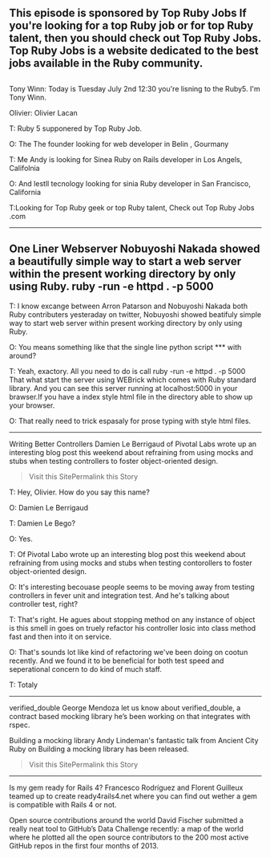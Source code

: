 This episode is sponsored by Top Ruby Jobs
If you're looking for a top Ruby job or for top Ruby talent, then you should check out Top Ruby Jobs. Top Ruby Jobs is a website dedicated to the best jobs available in the Ruby community.
----

##
Tony Winn: Today is Tuesday July 2nd 12:30 you're lisning to the Ruby5. I'm Tony Winn.

Olivier: Olivier Lacan

T: Ruby 5 supponered by Top Ruby Job.

O: The The founder looking for web developer in Belin , Gourmany

T: Me Andy is looking for Sinea Ruby on Rails developer in Los Angels, Califolnia

O: And lestll tecnology looking for sinia Ruby developer in San Francisco, California

T:Looking for Top Ruby geek or top Ruby talent, Check out Top Ruby Jobs .com

---
One Liner Webserver
Nobuyoshi Nakada showed a beautifully simple way to start a web server within the present working directory by only using Ruby. ruby -run -e httpd . -p 5000
---

T: I know excange between Arron Patarson and Nobuyoshi Nakada both Ruby contributers yesteraday on twitter, Nobuyoshi showed beatifuly simple way to start web server within present working directory by only using Ruby.

O: You means something like that the single line python script *** with around?

T: Yeah, exactory. All you need to do is call
ruby -run -e httpd . -p 5000
That what start the server using WEBrick which comes with Ruby standard library. And you can see this server running at localhost:5000 in your brawser.If you have a index style html file in the directory able to show up your browser.

O: That really need to trick espasaly for prose typing with style html files.

---
Writing Better Controllers
Damien Le Berrigaud of Pivotal Labs wrote up an interesting blog post this weekend about refraining from using mocks and stubs when testing controllers to foster object-oriented design.
> Visit this SitePermalink this Story

T: Hey, Olivier. How do you say this name?

O: Damien Le Berrigaud

T: Damien Le Bego?

O: Yes.

T: Of Pivotal Labo wrote up an interesting blog post this weekend about refraining from using mocks and stubs when testing contorollers to foster object-oriented design.

O: It's interesting becouase people seems to be moving away from testing controllers in fever unit and integration test. And he's talking about controller test, right?

T: That's right. He agues about stopping method on any instance of object is this smell in goes on truely refactor his controller losic into class method fast and then into it on service.

O: That's sounds lot like kind of refactoring we've been doing on cootun  recently. And we found it to be beneficial for both test speed and seperational concern to do kind of much staff.

T: Totaly

---
verified_double
George Mendoza let us know about verified_double, a contract based mocking library he’s been working on that integrates with rspec.

Building a mocking library
Andy Lindeman's fantastic talk from Ancient City Ruby on Building a mocking library has been released.
> Visit this SitePermalink this Story
---



Is my gem ready for Rails 4?
Francesco Rodríguez and Florent Guilleux teamed up to create ready4rails4.net where you can find out wether a gem is compatible with Rails 4 or not.

Open source contributions around the world
David Fischer submitted a really neat tool to GitHub’s Data Challenge recently: a map of the world where he plotted all the open source contributors to the 200 most active GitHub repos in the first four months of 2013.
